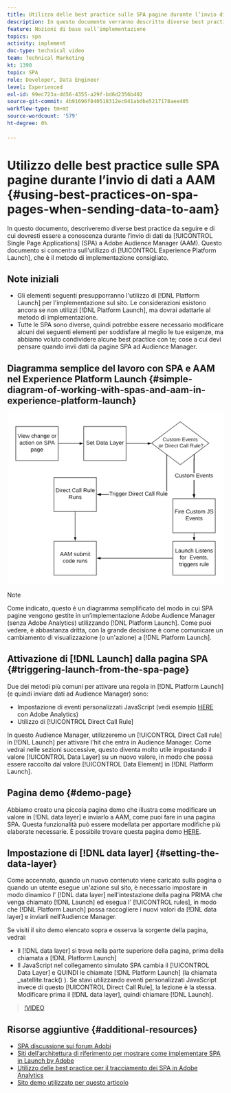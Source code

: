 ```yaml
---
title: Utilizzo delle best practice sulle SPA pagine durante l’invio di dati a AAM
description: In questo documento verranno descritte diverse best practice da seguire e di cui tenere conto durante l’invio di dati da applicazioni a pagina singola (SPA) a Adobe Audience Manager (AAM). Questo documento si concentrerà sull'utilizzo di Launch by Adobe, che è il metodo di implementazione consigliato.
feature: Nozioni di base sull’implementazione
topics: spa
activity: implement
doc-type: technical video
team: Technical Marketing
kt: 1390
topic: SPA
role: Developer, Data Engineer
level: Experienced
exl-id: 99ec723a-dd56-4355-a29f-bd6d2356b402
source-git-commit: 4b91696f840518312ec041abdbe5217178aee405
workflow-type: tm+mt
source-wordcount: '579'
ht-degree: 0%

---
```


# Utilizzo delle best practice sulle SPA pagine durante l’invio di dati a AAM {#using-best-practices-on-spa-pages-when-sending-data-to-aam}

In questo documento, descriveremo diverse best practice da seguire e di cui dovresti essere a conoscenza durante l’invio di dati da [!UICONTROL Single Page Applications] (SPA) a Adobe Audience Manager (AAM). Questo documento si concentra sull&#39;utilizzo di [!UICONTROL Experience Platform Launch], che è il metodo di implementazione consigliato.

## Note iniziali

* Gli elementi seguenti presupporranno l&#39;utilizzo di [!DNL Platform Launch] per l&#39;implementazione sul sito. Le considerazioni esistono ancora se non utilizzi [!DNL Platform Launch], ma dovrai adattarle al metodo di implementazione.
* Tutte le SPA sono diverse, quindi potrebbe essere necessario modificare alcuni dei seguenti elementi per soddisfare al meglio le tue esigenze, ma abbiamo voluto condividere alcune best practice con te; cose a cui devi pensare quando invii dati da pagine SPA ad Audience Manager.

## Diagramma semplice del lavoro con SPA e AAM nel Experience Platform Launch {#simple-diagram-of-working-with-spas-and-aam-in-experience-platform-launch}

![spa per aam in  [!DNL launch]](assets/spa_for_aam_in_launch.png)

>[!NOTE]
>Come indicato, questo è un diagramma semplificato del modo in cui SPA pagine vengono gestite in un’implementazione Adobe Audience Manager (senza Adobe Analytics) utilizzando [!DNL Platform Launch]. Come puoi vedere, è abbastanza dritta, con la grande decisione è come comunicare un cambiamento di visualizzazione (o un&#39;azione) a [!DNL Platform Launch].

## Attivazione di [!DNL Launch] dalla pagina SPA {#triggering-launch-from-the-spa-page}

Due dei metodi più comuni per attivare una regola in [!DNL Platform Launch] (e quindi inviare dati ad Audience Manager) sono:

* Impostazione di eventi personalizzati JavaScript (vedi esempio [HERE](https://helpx.adobe.com/analytics/kt/using/spa-analytics-best-practices-feature-video-use.html) con Adobe Analytics)
* Utilizzo di [!UICONTROL Direct Call Rule]

In questo Audience Manager, utilizzeremo un [!UICONTROL Direct Call rule] in [!DNL Launch] per attivare l&#39;hit che entra in Audience Manager. Come vedrai nelle sezioni successive, questo diventa molto utile impostando il valore [!UICONTROL Data Layer] su un nuovo valore, in modo che possa essere raccolto dal valore [!UICONTROL Data Element] in [!DNL Platform Launch].

## Pagina demo {#demo-page}

Abbiamo creato una piccola pagina demo che illustra come modificare un valore in [!DNL data layer] e inviarlo a AAM, come puoi fare in una pagina SPA. Questa funzionalità può essere modellata per apportare modifiche più elaborate necessarie. È possibile trovare questa pagina demo [HERE](https://aam.enablementadobe.com/SPA-Launch.html).

## Impostazione di [!DNL data layer] {#setting-the-data-layer}

Come accennato, quando un nuovo contenuto viene caricato sulla pagina o quando un utente esegue un&#39;azione sul sito, è necessario impostare in modo dinamico l&#39; [!DNL data layer] nell&#39;intestazione della pagina PRIMA che venga chiamato [!DNL Launch] ed esegua l&#39; [!UICONTROL rules], in modo che [!DNL Platform Launch] possa raccogliere i nuovi valori da [!DNL data layer] e inviarli nell&#39;Audience Manager.

Se visiti il sito demo elencato sopra e osserva la sorgente della pagina, vedrai:

* Il [!DNL data layer] si trova nella parte superiore della pagina, prima della chiamata a [!DNL Platform Launch]
* Il JavaScript nel collegamento simulato SPA cambia il [!UICONTROL Data Layer] e QUINDI le chiamate [!DNL Platform Launch] (la chiamata _satellite.track() ). Se stavi utilizzando eventi personalizzati JavaScript invece di questo [!UICONTROL Direct Call Rule], la lezione è la stessa. Modificare prima il [!DNL data layer], quindi chiamare [!DNL Launch].

>[!VIDEO](https://video.tv.adobe.com/v/23322/?quality=12)

## Risorse aggiuntive {#additional-resources}

* [SPA discussione sui forum Adobi](https://forums.adobe.com/thread/2451022)
* [Siti dell’architettura di riferimento per mostrare come implementare SPA in Launch by Adobe](https://helpx.adobe.com/experience-manager/kt/integration/using/launch-reference-architecture-SPA-tutorial-implement.html)
* [Utilizzo delle best practice per il tracciamento dei SPA in Adobe Analytics](https://helpx.adobe.com/analytics/kt/using/spa-analytics-best-practices-feature-video-use.html)
* [Sito demo utilizzato per questo articolo](https://aam.enablementadobe.com/SPA-Launch.html)
